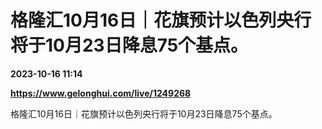# 格隆汇10月16日｜花旗预计以色列央行将于10月23日降息75个基点。

**2023-10-16 11:14**

**https://www.gelonghui.com/live/1249268**

格隆汇10月16日｜花旗预计以色列央行将于10月23日降息75个基点。